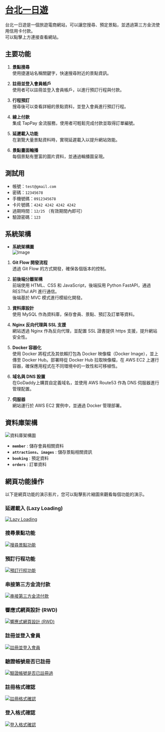 # <a href="https://taipeitrips.com/" target="_blank">台北一日遊</a>
台北一日遊是一個旅遊電商網站，可以讓您搜尋、預定景點，並透過第三方金流使用信用卡付款。  
可以點擊上方連接查看網站。

## 主要功能

1. **景點搜尋**  
   使用捷運站名稱關鍵字，快速搜尋附近的景點資訊。  

2. **註冊並登入會員帳戶**  
   使用者可以註冊並登入會員帳戶，以進行預訂行程與付款。
   
3. **行程預訂**  
   搜尋後可以查看詳細的景點資料，並登入會員進行預訂行程。

4. **線上付款**  
   集成 TapPay 金流服務，使用者可輕鬆完成付款並取得訂單編號。

5. **延遲載入功能**  
   在瀏覽大量景點資料時，實現延遲載入以提升網站效能。

6. **景點畫面輪播**  
   每個景點有豐富的圖片資料，並通過輪播圖呈現。

## 測試用

- 帳號：`test@gmail.com`
- 密碼：`12345678`
- 手機號碼：`0912345678`
- 卡片號碼：`4242 4242 4242 4242`
- 過期時間：`12/25` （有效期間內即可）
- 驗證密碼：`123`

## 系統架構
  
- **系統架構圖**  
![Image](https://github.com/user-attachments/assets/3e0d1cc0-99a3-464a-9fd4-638a026d9390)  
    
1. **Git Flow 開發流程**  
   透過 Git Flow 的方式開發，確保各個版本的控制。

2. **前後端分離架構**  
   前端使用 HTML、CSS 和 JavaScript，後端採用 Python FastAPI，通過 RESTful API 進行通信。  
   後端基於 MVC 模式進行模組化開發。

3. **資料庫設計**  
   使用 MySQL 作為資料庫，保存會員、景點、預訂及訂單等資料。

4. **Nginx 反向代理與 SSL 支援**  
   網站透過 Nginx 作為反向代理，並配置 SSL 證書提供 https 支援，提升網站安全性。

5. **Docker 容器化**  
   使用 Docker 將程式及其依賴打包為 Docker 映像檔（Docker Image），並上傳至 Docker Hub。部署時從 Docker Hub 拉取映像檔，在 AWS EC2 上運行容器，確保應用程式在不同環境中的一致性和可移植性。

6. **域名與 DNS 設置**  
   在GoDaddy上購買自定義域名，並使用 AWS Route53 作為 DNS 伺服器進行管理配置。

7. **伺服器**  
   網站運行於 AWS EC2 實例中，並通過 Docker 管理部署。  

## 資料庫架構
![資料庫架構圖](https://github.com/user-attachments/assets/027ffdb9-fddd-46b7-afd4-db97b461b06d)


- **`member`** : 儲存會員相關資料
- **`attractions`、`images`** : 儲存景點相關資訊
- **`booking`** : 預定資料
- **`orders`** : 訂單資料

## 網頁功能操作
以下是網頁功能的演示影片，您可以點擊影片縮圖來觀看每個功能的演示。

### 延遲載入 (Lazy Loading)  

[![Lazy Loading](https://img.youtube.com/vi/p7z0Wfa3WRc/0.jpg)](https://youtu.be/p7z0Wfa3WRc)

### 搜尋景點功能   

[![搜尋景點功能](https://img.youtube.com/vi/qf-TZbt3Xis/0.jpg)](https://youtu.be/qf-TZbt3Xis)

### 預訂行程功能    

[![預訂行程功能](https://img.youtube.com/vi/lXXNnQxh8Z8/0.jpg)](https://youtu.be/lXXNnQxh8Z8)

### 串接第三方金流付款    

[![串接第三方金流付款](https://img.youtube.com/vi/FJmj-lv3Wuw/0.jpg)](https://youtu.be/FJmj-lv3Wuw)

### 響應式網頁設計 (RWD)    

[![響應式網頁設計 (RWD)](https://img.youtube.com/vi/Q05kZzArVnU/0.jpg)](https://youtu.be/Q05kZzArVnU)

### 註冊並登入會員    

[![註冊並登入會員](https://img.youtube.com/vi/J1sV6ThiDC8/0.jpg)](https://youtu.be/J1sV6ThiDC8)

### 驗證帳號是否已註冊    

[![驗證帳號是否已註冊過](https://img.youtube.com/vi/3tQ3ZNau7PQ/0.jpg)](https://youtu.be/3tQ3ZNau7PQ)

### 註冊格式確認    

[![註冊格式確認](https://img.youtube.com/vi/Noq6TNDL6QE/0.jpg)](https://youtu.be/Noq6TNDL6QE)

### 登入格式確認    

[![登入格式確認](https://img.youtube.com/vi/BW3QHFk-2gY/0.jpg)](https://youtu.be/BW3QHFk-2gY)

